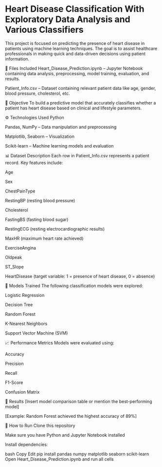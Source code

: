 # Heart Disease Classification With Exploratory Data Analysis and Various Classifiers

This project is focused on predicting the presence of heart disease in patients using machine learning techniques. The goal is to assist healthcare professionals in making quick and data-driven decisions using patient information.

📁 Files Included
Heart_Disease_Prediction.ipynb – Jupyter Notebook containing data analysis, preprocessing, model training, evaluation, and results.

Patient_Info.csv – Dataset containing relevant patient data like age, gender, blood pressure, cholesterol, etc.

🧠 Objective
To build a predictive model that accurately classifies whether a patient has heart disease based on clinical and lifestyle parameters.

⚙️ Technologies Used
Python

Pandas, NumPy – Data manipulation and preprocessing

Matplotlib, Seaborn – Visualization

Scikit-learn – Machine learning models and evaluation

📊 Dataset Description
Each row in Patient_Info.csv represents a patient record. Key features include:

Age

Sex

ChestPainType

RestingBP (resting blood pressure)

Cholesterol

FastingBS (fasting blood sugar)

RestingECG (resting electrocardiographic results)

MaxHR (maximum heart rate achieved)

ExerciseAngina

Oldpeak

ST_Slope

HeartDisease (target variable: 1 = presence of heart disease, 0 = absence)

🧪 Models Trained
The following classification models were explored:

Logistic Regression

Decision Tree

Random Forest

K-Nearest Neighbors

Support Vector Machine (SVM)

📈 Performance Metrics
Models were evaluated using:

Accuracy

Precision

Recall

F1-Score

Confusion Matrix

📝 Results
[Insert model comparison table or mention the best-performing model]

[Example: Random Forest achieved the highest accuracy of 89%]

📌 How to Run
Clone this repository

Make sure you have Python and Jupyter Notebook installed

Install dependencies:

bash
Copy
Edit
pip install pandas numpy matplotlib seaborn scikit-learn
Open Heart_Disease_Prediction.ipynb and run all cells
